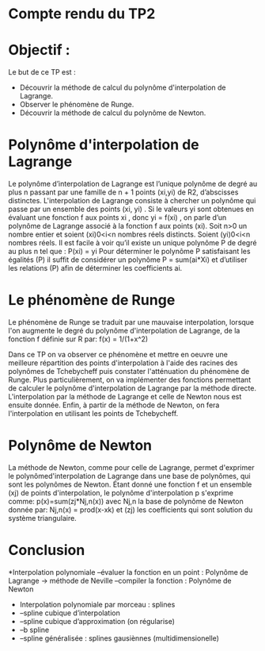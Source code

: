 # Compte rendu du TP2

# Objectif :
Le but de ce TP est :
* Découvrir la méthode de calcul du polynôme d'interpolation de Lagrange.
* Observer le phénomène de Runge.
* Découvrir la méthode de calcul du polynôme de Newton.

# Polynôme d'interpolation de Lagrange
Le polynôme d’interpolation de Lagrange est l’unique polynôme de degré au plus n passant par une famille de n + 1 points (xi,yi) de R2, d’abscisses distinctes. 
L'interpolation de Lagrange consiste à chercher un polynôme qui passe par un ensemble des points (xi, yi) . Si le valeurs yi sont obtenues en évaluant une fonction f aux points xi , donc yi = f(xi) , on parle d’un polynôme de Lagrange associé à la fonction f aux points (xi).
Soit n>0 un nombre entier et soient (xi)0<i<n nombres réels distincts. Soient (yi)0<i<n nombres réels. Il est facile à voir qu’il existe un unique polynôme P de degré au plus n tel que : P(xi) = yi
Pour déterminer le polynôme P satisfaisant les égalités (P) il suffit de considérer un polynôme P = sum(ai*Xi) et d’utiliser les relations (P) afin de déterminer les coefficients ai.

# Le phénomène de Runge 
Le phénomène de Runge se traduit par une mauvaise interpolation, lorsque l'on augmente le degré du polynôme d'interpolation de Lagrange, de la fonction f définie sur R par:
f(x) = 1/(1+x^2)

Dans ce TP on va observer ce phénomène et mettre en oeuvre une meilleure répartition des points d'interpolation à l'aide des racines des polynômes de Tchebycheff puis constater l'atténuation du phénomène de Runge. Plus particulièrement, on va implémenter des fonctions permettant de calculer le polynôme d'interpolation de Lagrange par la méthode directe. L'interpolation par la méthode de Lagrange et celle de Newton nous est ensuite donnée. Enfin, à partir de la méthode de Newton, on fera l'interpolation en utilisant les points de Tchebycheff.

# Polynôme de Newton
La méthode de Newton, comme pour celle de Lagrange, permet d'exprimer le polynômed'interpolation de Lagrange dans une base de polynômes, qui sont les polynômes de Newton. Étant donné une fonction f et un ensemble (xj) de points d'interpolation, le polynôme d'interpolation p s'exprime comme:
p(x)=sum(zj*Nj,n(x))
avec Nj,n la base de polynôme de Newton donnée par:
Nj,n(x) = prod(x-xk)
et (zj) les coefficients qui sont solution du système triangulaire.

# Conclusion
*Interpolation polynomiale
–évaluer la fonction en un point : Polynôme de Lagrange -> méthode de Neville
–compiler la fonction : Polynôme de Newton 
* Interpolation polynomiale par morceau : splines
* –spline cubique d’interpolation
* –spline cubique d’approximation (on régularise)
* –b spline
* –spline généralisée : splines gausiènnes (multidimensionelle)






